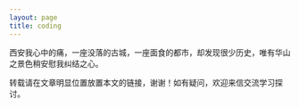 ```yaml
---
layout: page
title: coding
---
```


西安我心中的痛，一座没落的古城，一座面食的都市，却发现很少历史，唯有华山之景色稍安慰我纠结之心。

转载请在文章明显位置放置本文的链接，谢谢！如有疑问，欢迎来信交流学习探讨。

